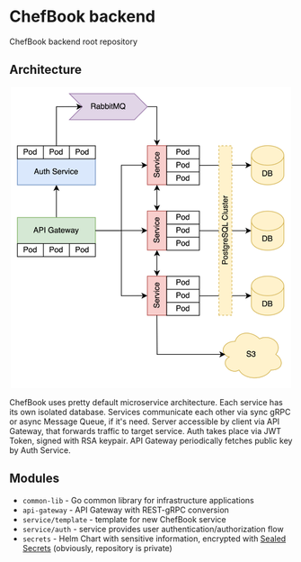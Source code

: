 # ChefBook backend

ChefBook backend root repository

## Architecture

<p align="center">
    <img src="img/architecture.png" alt="ChefBook backend architecture" width="500" />
</p>

ChefBook uses pretty default microservice architecture. Each service has its own isolated database.
Services communicate each other via sync gRPC or async Message Queue, if it's need.
Server accessible by client via API Gateway, that forwards traffic to target service.
Auth takes place via JWT Token, signed with RSA keypair. API Gateway periodically fetches public key by Auth Service.

## Modules

* `common-lib` - Go common library for infrastructure applications
* `api-gateway` - API Gateway with REST-gRPC conversion
* `service/template` - template for new ChefBook service
* `service/auth` - service provides user authentication/authorization flow
* `secrets` - Helm Chart with sensitive information, encrypted with [Sealed Secrets](https://github.com/bitnami-labs/sealed-secrets) (obviously, repository is private)